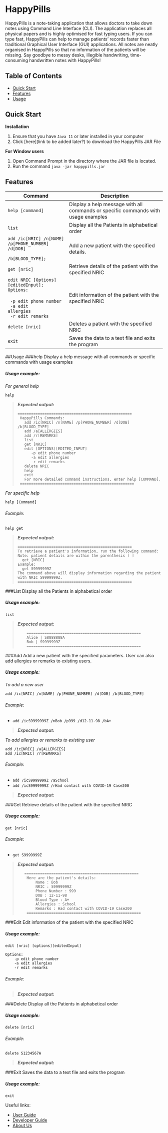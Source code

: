 # HappyPills
HappyPills is a note-taking application that allows doctors to take down notes using Command Line Interface (CLI). 
The application replaces all physical papers and is highly optimised for fast typing users.
If you can type fast, HappyPills can help to manage patients’ records faster than traditional Graphical User Interface (GUI) applications. 
All notes are neatly organised in HappyPills so that no information of the patients will be missing. 
Say goodbye to messy desks, illegible handwriting, time-consuming handwritten notes with HappyPills!

## Table of Contents
- [Quick Start](#quick-start)
- [Features](#features)
- [Usage](#Usage)
## Quick Start
**Installation**
1. Ensure that you have `Java 11` or later installed in your computer 
2. Click [here](link to be added later?) to download the HappyPills JAR File

**For Window users**
1. Open Command Prompt in the directory where the JAR file is located.
2. Run the command `java -jar happypills.jar`

## Features
Command | Description
---------------|---------------
`help [command]` | Display a help message with all commands or specific commands with usage examples
`list` | Display all the Patients in alphabetical order
<code>add /ic\[NRIC] /n\[NAME] <br>/p\[PHONE_NUMBER] /d\[DOB] <br>/b\[BLOOD_TYPE];</code> | Add a new patient with the specified details.
`get [nric]` | Retrieve details of the patient with the specified NRIC
<code>edit NRIC \[Options]\[editedInput];</code> <br> <code>Options: </Code> <br> <code> -p edit phone number</code><br> <code> -a edit allergies</code> <br> <code> -r edit remarks</code>| Edit information of the patient with the specified NRIC
`delete [nric]` | Deletes a patient with the specified NRIC
`exit` | Saves the data to a text file and exits the program

##Usage
###help
Display a help message with all commands or specific commands with usage examples
##### Usage example:
*For general help*  
```
help
```

> ***Expected output:***
>
>     ===================================================
>      HappyPills Commands:
>        add /ic[NRIC] /n[NAME] /p[PHONE_NUMBER] /d[DOB] /b[BLOOD_TYPE]
>        add /a[ALLERGIES]
>        add /r[REMARKS]
>        list 
>        get [NRIC]
>        edit [OPTIONS][EDITED_INPUT]
>           -p edit phone number
>           -a edit allergies
>           -r edit remarks
>        delete NRIC
>        help
>        exit
>        For more detailed command instructions, enter help [COMMAND].
>      ===================================================
*For specific help*  
```
help [Command]
```
###### Example:
`help get`
> ***Expected output:***
>
>     ===================================================
>     To retrieve a patient's information, run the following command:
>     Note: patient details are within the parenthesis [ ]
>       get [NRIC]
>     Example:
>       get S9999999Z
>     The command above will display information regarding the patient with NRIC S9999999Z.
>     ===================================================
>

###List
Display all the Patients in alphabetical order
##### Usage example:
```
list
```
> ***Expected output:***
>
>         ===================================================
>         Alice | S8888888A 
>         Bob | S9999999Z   
>         ===================================================    

###Add
Add a new patient with the specified parameters. User can also add allergies or remarks to existing users.
##### Usage example:
*To add a new user*   
```
add /ic[NRIC] /n[NAME] /p[PHONE_NUMBER] /d[DOB] /b[BLOOD_TYPE]
```
###### Example:
- `add /icS9999999Z /nBob /p999 /d12-11-98 /bA+`
> ***Expected output:***

*To add allergies or remarks to existing user*   
```
add /ic[NRIC] /a[ALLERGIES]   
add /ic[NRIC] /r[REMARKS]
```
###### Example:
- `add /icS9999999Z /aSchool`
- `add /icS9999999Z /rHad contact with COVID-19 Case200`
> ***Expected output:***

###Get
Retrieve details of the patient with the specified NRIC
##### Usage example:
`get [nric]`
###### Example:
- `get S9999999Z`
> ***Expected output:***
>
>        ===================================================
>         Here are the patient's details:
>             Name : Bob
>             NRIC : S9999999Z
>             Phone Number : 999
>             DOB : 12-11-98
>             Blood Type : A+
>             Allergies : School
>             Remarks : Had contact with COVID-19 Case200
>         ===================================================

###Edit
Edit information of the patient with the specified NRIC
##### Usage example:
```
edit [nric] [options][editedInput]
  
Options:
    -p edit phone number
    -a edit allergies
    -r edit remarks
```
	

###### Example:
> ***Expected output:***

###Delete
Display all the Patients in alphabetical order
##### Usage example:
```
delete [nric]
```
###### Example: 
`delete S1234567A`
> ***Expected output:***

###Exit
Saves the data to a text file and exits the program
##### Usage example:
```
exit
```


Useful links:
* [User Guide](UserGuide.md)
* [Developer Guide](UserGuide.md)
* [About Us](AboutUs.md)
